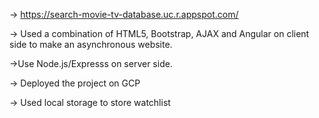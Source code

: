 -> https://search-movie-tv-database.uc.r.appspot.com/

-> Used a combination of HTML5, Bootstrap, AJAX and Angular on client side to make an asynchronous website.

->Use Node.js/Expresss on server side.

-> Deployed the project on GCP

-> Used local storage to store watchlist
